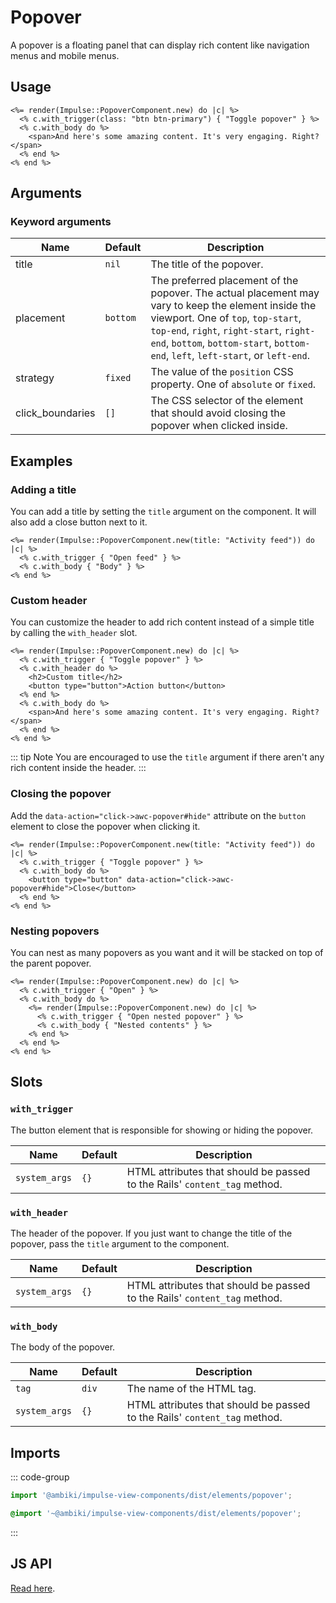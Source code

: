 # Popover

A popover is a floating panel that can display rich content like navigation menus and mobile menus.

## Usage

```erb
<%= render(Impulse::PopoverComponent.new) do |c| %>
  <% c.with_trigger(class: "btn btn-primary") { "Toggle popover" } %>
  <% c.with_body do %>
    <span>And here's some amazing content. It's very engaging. Right?</span>
  <% end %>
<% end %>
```

## Arguments

### Keyword arguments

| Name             | Default   | Description                                                                                                                                                                                                                                                            |
| ------           | --------- | -------------                                                                                                                                                                                                                                                          |
| title            | `nil`     | The title of the popover.                                                                                                                                                                                                                                              |
| placement        | `bottom`  | The preferred placement of the popover. The actual placement may vary to keep the element inside the viewport. One of `top`, `top-start`, `top-end`, `right`, `right-start`, `right-end`, `bottom`, `bottom-start`, `bottom-end`, `left`, `left-start`, or `left-end`. |
| strategy         | `fixed`   | The value of the `position` CSS property. One of `absolute` or `fixed`.                                                                                                                                                                                                |
| click_boundaries | `[]`      | The CSS selector of the element that should avoid closing the popover when clicked inside.                                                                                                                                                                             |

## Examples

### Adding a title

You can add a title by setting the `title` argument on the component. It will also add a close button next to it.

```erb{1}
<%= render(Impulse::PopoverComponent.new(title: "Activity feed")) do |c| %>
  <% c.with_trigger { "Open feed" } %>
  <% c.with_body { "Body" } %>
<% end %>
```

### Custom header

You can customize the header to add rich content instead of a simple title by calling the `with_header` slot.

```erb{3-6}
<%= render(Impulse::PopoverComponent.new) do |c| %>
  <% c.with_trigger { "Toggle popover" } %>
  <% c.with_header do %>
    <h2>Custom title</h2>
    <button type="button">Action button</button>
  <% end %>
  <% c.with_body do %>
    <span>And here's some amazing content. It's very engaging. Right?</span>
  <% end %>
<% end %>
```

::: tip Note
You are encouraged to use the `title` argument if there aren't any rich content inside the header.
:::

### Closing the popover

Add the `data-action="click->awc-popover#hide"` attribute on the `button` element to close the popover when clicking it.

```erb{4}
<%= render(Impulse::PopoverComponent.new(title: "Activity feed")) do |c| %>
  <% c.with_trigger { "Toggle popover" } %>
  <% c.with_body do %>
    <button type="button" data-action="click->awc-popover#hide">Close</button>
  <% end %>
<% end %>
```

### Nesting popovers

You can nest as many popovers as you want and it will be stacked on top of the parent popover.

```erb{4-7}
<%= render(Impulse::PopoverComponent.new) do |c| %>
  <% c.with_trigger { "Open" } %>
  <% c.with_body do %>
    <%= render(Impulse::PopoverComponent.new) do |c| %>
      <% c.with_trigger { "Open nested popover" } %>
      <% c.with_body { "Nested contents" } %>
    <% end %>
  <% end %>
<% end %>
```

## Slots

### `with_trigger`

The button element that is responsible for showing or hiding the popover.

| Name          | Default   | Description                                                               |
| ------        | --------- | -------------                                                             |
| `system_args` | `{}`      | HTML attributes that should be passed to the Rails' `content_tag` method. |

### `with_header`

The header of the popover. If you just want to change the title of the popover, pass the `title` argument to
the component.

| Name          | Default   | Description                                                               |
| ------        | --------- | -------------                                                             |
| `system_args` | `{}`      | HTML attributes that should be passed to the Rails' `content_tag` method. |

### `with_body`

The body of the popover.

| Name          | Default   | Description                                                               |
| ------        | --------- | -------------                                                             |
| `tag`         | `div`     | The name of the HTML tag.                                                 |
| `system_args` | `{}`      | HTML attributes that should be passed to the Rails' `content_tag` method. |

## Imports

::: code-group
```js
import '@ambiki/impulse-view-components/dist/elements/popover';
```

```scss
@import '~@ambiki/impulse-view-components/dist/elements/popover';
```
:::

## JS API
[Read here](../js-api/popover.md).
